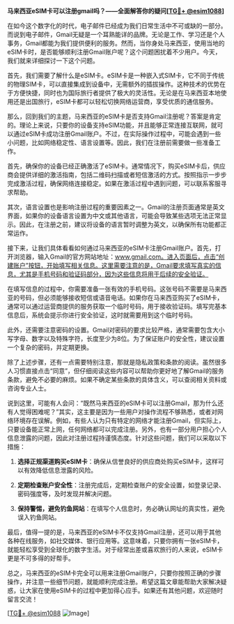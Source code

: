 **马来西亚eSIM卡可以注册gmail吗？——全面解答你的疑问[[TG💪+ @esim1088](https://t.me/s/esim1088)]**

在如今这个数字化的时代，电子邮件已经成为我们日常生活中不可或缺的一部分。而说到电子邮件，Gmail无疑是一个耳熟能详的品牌。无论是工作、学习还是个人事务，Gmail都能为我们提供便利的服务。然而，当你身处马来西亚，使用当地的eSIM卡时，是否能够顺利注册Gmail账户呢？这个问题困扰着不少用户。今天，我们就来详细探讨一下这个问题。

首先，我们需要了解什么是eSIM卡。eSIM卡是一种嵌入式SIM卡，它不同于传统的物理SIM卡，可以直接集成到设备中，无需额外的插拔操作。这种技术的优势在于方便快捷，同时也为国际旅行者提供了极大的灵活性。无论是在马来西亚本地使用还是出国旅行，eSIM卡都可以轻松切换网络运营商，享受优质的通信服务。

那么，回到我们的主题，马来西亚的eSIM卡是否支持Gmail注册呢？答案是肯定的。理论上来说，只要你的设备支持eSIM功能，并且能够正常连接互联网，就可以通过eSIM卡成功注册Gmail账户。不过，在实际操作过程中，可能会遇到一些小问题，比如网络稳定性、语言设置等。因此，我们在注册前需要做一些准备工作。

首先，确保你的设备已经正确激活了eSIM卡。通常情况下，购买eSIM卡后，供应商会提供详细的激活指南，包括二维码扫描或者短信激活的方式。按照指示一步步完成激活过程，确保网络连接稳定。如果在激活过程中遇到问题，可以联系客服寻求帮助。

其次，语言设置也是影响注册过程的重要因素之一。Gmail的注册页面通常是英文界面，如果你的设备语言设置为中文或其他语言，可能会导致某些选项无法正常显示。因此，在注册之前，建议将设备的语言暂时调整为英文，以确保所有功能都正常运作。

接下来，让我们具体看看如何通过马来西亚的eSIM卡注册Gmail账户。首先，打开浏览器，输入Gmail的官方网站地址：www.gmail.com。进入页面后，点击“创建账户”按钮，开始填写相关信息。这里需要注意的是，Gmail要求填写真实的信息，尤其是手机号码和验证码部分，因为这些信息将用于后续的安全验证。

在填写信息的过程中，你需要准备一张有效的手机号码。这张号码不需要是马来西亚的号码，但必须能够接收短信或语音电话。如果你在马来西亚购买了eSIM卡，通常可以通过运营商提供的服务获取一个临时号码，用于接收验证码。填写完基本信息后，系统会提示你进行安全验证，这时就需要用到这个临时号码。

此外，还需要注意密码的设置。Gmail对密码的要求比较严格，通常需要包含大小写字母、数字以及特殊字符，长度至少为8位。为了保证账户的安全性，建议设置一个复杂的密码，并定期更换。

除了上述步骤，还有一点需要特别注意，那就是隐私政策和条款的阅读。虽然很多人习惯直接点击“同意”，但仔细阅读这些内容可以帮助你更好地了解Gmail的服务条款，避免不必要的麻烦。如果不确定某些条款的具体含义，可以查阅相关资料或咨询专业人士。

说到这里，可能有人会问：“既然马来西亚的eSIM卡可以注册Gmail，那为什么还有人觉得困难呢？”其实，这主要是因为一些用户对操作流程不够熟悉，或者对网络环境存在误解。例如，有些人认为只有特定的网络才能注册Gmail，但实际上，只要设备能正常上网，任何网络都可以完成注册。另外，也有一部分用户担心个人信息泄露的问题，因此对注册过程持谨慎态度。针对这些问题，我们可以采取以下措施：

1. **选择正规渠道购买eSIM卡**：确保从信誉良好的供应商处购买eSIM卡，这样可以有效降低信息泄露的风险。
   
2. **定期检查账户安全性**：注册完成后，定期检查账户的安全设置，如登录记录、密码强度等，及时发现并解决问题。

3. **保持警惕，避免钓鱼网站**：在填写个人信息时，务必确认网址的真实性，避免误入钓鱼网站。

最后，值得一提的是，马来西亚的eSIM卡不仅支持Gmail注册，还可以用于其他各种在线服务，如社交媒体、银行应用等。这意味着，只要你拥有一张eSIM卡，就能轻松享受到全球化的数字生活。对于经常出差或喜欢旅行的人来说，eSIM卡更是不可多得的好帮手。

总之，马来西亚的eSIM卡完全可以用来注册Gmail账户，只要你按照正确的步骤操作，并注意一些细节问题，就能顺利完成注册。希望这篇文章能帮助大家解决疑惑，让大家在使用eSIM卡的过程中更加得心应手。如果还有其他问题，欢迎随时留言交流！

[[TG💪+ @esim1088](https://t.me/s/esim1088) ![Image](https://i.postimg.cc/4NQfJmqS/Snipaste-2025-05-13-00-14-12.png)]
